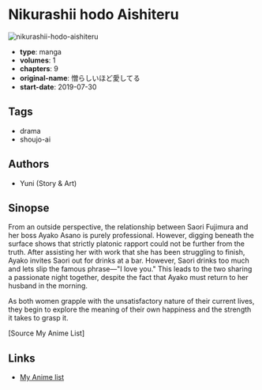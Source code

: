 # Nikurashii hodo Aishiteru

![nikurashii-hodo-aishiteru](https://cdn.myanimelist.net/images/manga/3/224057.jpg)

-   **type**: manga
-   **volumes**: 1
-   **chapters**: 9
-   **original-name**: 憎らしいほど愛してる
-   **start-date**: 2019-07-30

## Tags

-   drama
-   shoujo-ai

## Authors

-   Yuni (Story & Art)

## Sinopse

From an outside perspective, the relationship between Saori Fujimura and her boss Ayako Asano is purely professional. However, digging beneath the surface shows that strictly platonic rapport could not be further from the truth. After assisting her with work that she has been struggling to finish, Ayako invites Saori out for drinks at a bar. However, Saori drinks too much and lets slip the famous phrase—"I love you." This leads to the two sharing a passionate night together, despite the fact that Ayako must return to her husband in the morning.

As both women grapple with the unsatisfactory nature of their current lives, they begin to explore the meaning of their own happiness and the strength it takes to grasp it.

[Source My Anime List]

## Links

-   [My Anime list](https://myanimelist.net/manga/122889/Nikurashii_hodo_Aishiteru)
